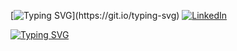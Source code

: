 [![Typing SVG](https://readme-typing-svg.herokuapp.com?color=%2336BCF7&lines=Hello+World+👋+!+!)](https://git.io/typing-svg)
[![LinkedIn](https://img.shields.io/badge/LinkedIn-0077B5?style=flat-square&logo=linkedin&logoColor=white)](https://www.linkedin.com/in/charles-colella-0a2a98192/)

[![Typing SVG](https://readme-typing-svg.herokuapp.com?size=24&color=0077B5&lines=Fan+of+Distributed+Systems;Kafka,+Flink,+and+more!;Cloud+Native+Enthusiast)](https://github.com/your-profile)



